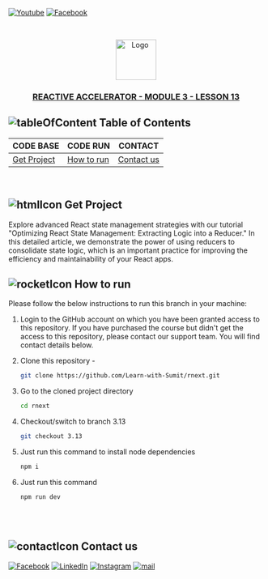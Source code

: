 [![Youtube][youtube-shield]][youtube-url]
[![Facebook][facebook-shield]][facebook-group-url]

<!-- PROJECT LOGO -->
<br />
 <p align="center">
    <img src="https://avatars.githubusercontent.com/u/73503432?v=4" alt="Logo" width="80" height="80" />
    <h3 align="center "><a href="https://learnwithsumit.com/rnext/courses/rnext/three-steps-to-consolidate-state-logic-with-a-reducer" target="_blank" >REACTIVE ACCELERATOR - MODULE 3 - LESSON 13</a></h3>
</p>

<!-- TABLE OF CONTENTS -->

## ![tableOfContent][tableofcontent-shield] Table of Contents

| CODE BASE                    | CODE RUN                   | CONTACT                    |
| ---------------------------- | -------------------------- | -------------------------- |
| [Get Project](#-get-project) | [How to run](#-how-to-run) | [Contact us](#-contact-us) |

<br>

<!-- GET HTML TEMPLATE -->

## ![htmlIcon][htmlicon-shield] Get Project

Explore advanced React state management strategies with our tutorial "Optimizing React State Management: Extracting Logic into a Reducer." In this detailed article, we demonstrate the power of using reducers to consolidate state logic, which is an important practice for improving the efficiency and maintainability of your React apps.

<!-- HOW TO RUN -->

## ![rocketIcon][rocketicon-shield] How to run

Please follow the below instructions to run this branch in your machine:

1. Login to the GitHub account on which you have been granted access to this repository. If you have purchased the course but didn't get the access to this repository, please contact our support team. You will find contact details below.

2. Clone this repository -
   ```sh
   git clone https://github.com/Learn-with-Sumit/rnext.git
   ```
3. Go to the cloned project directory
   ```sh
   cd rnext
   ```
4. Checkout/switch to branch 3.13
   ```sh
   git checkout 3.13
   ```
5. Just run this command to install node dependencies
   ```sh
   npm i
   ```
6. Just run this command
   ```sh
   npm run dev
   ```

<br>

<br/>
<!-- CONTACT  -->

## ![contactIcon][contacticon-shield] Contact us

[![Facebook][facebook-shield]][facebook-url]
[![LinkedIn][linkedin-shield]][linkedin-url]
[![Instagram][instagram-shield]][instagram-url]
[![mail][mail-shield]][mail-url]

<!-- MARKDOWN LINKS & IMAGES -->

[youtube-shield]: https://img.shields.io/badge/-Youtube-black.svg?style=flat-square&logo=youtube&color=555&logoColor=white
[youtube-url]: https://youtube.com/LearnwithSumit
[facebook-shield]: https://img.shields.io/badge/-Facebook-black.svg?style=flat-square&logo=facebook&color=555&logoColor=white
[facebook-url]: https://facebook.com/letslearnwithsumit
[facebook-group-url]: https://facebook.com/groups/learnwithsumit
[instagram-shield]: https://img.shields.io/badge/-Instagram-black.svg?style=flat-square&logo=instagram&color=555&logoColor=white
[instagram-url]: https://instagram.com/learnwithsumit
[linkedin-shield]: https://img.shields.io/badge/-LinkedIn-black.svg?style=flat-square&logo=linkedin&colorB=555
[linkedin-url]: https://linkedin.com/company/learnwithsumit
[thumbnail-shield]: https://i.ibb.co/d6hxnvd/Screenshot-50.png
[mail-shield]: https://img.shields.io/badge/%F0%9F%93%A7%20Email-support%40learnwithsumit.com-lightgray
[mail-url]: mailto:support@learnwithsumit.com
[tableofcontent-shield]: https://img.icons8.com/external-flatart-icons-flat-flatarticons/28/undefined/external-direction-business-and-teamwork-flatart-icons-flat-flatarticons.png
[htmlicon-shield]: https://img.icons8.com/external-flaticons-flat-flat-icons/28/undefined/external-html-computer-programming-flaticons-flat-flat-icons.png
[rocketicon-shield]: https://img.icons8.com/?size=24&id=bY5t0noHcfXn&format=png
[contacticon-shield]: https://img.icons8.com/external-flaticons-lineal-color-flat-icons/28/undefined/external-support-communication-media-flaticons-lineal-color-flat-icons.png
